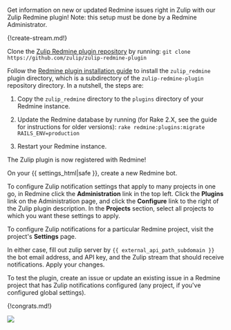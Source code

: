 Get information on new or updated Redmine issues right in
Zulip with our Zulip Redmine plugin! Note: this setup must be
done by a Redmine Administrator.

{!create-stream.md!}

Clone the [Zulip Redmine plugin repository][1] by running:
`git clone https://github.com/zulip/zulip-redmine-plugin`

[1]: https://github.com/zulip/zulip-redmine-plugin

Follow the [Redmine plugin installation guide][2] to install
the `zulip_redmine` plugin directory, which is a subdirectory
of the `zulip-redmine-plugin` repository directory. In a nutshell,
the steps are:

1. Copy the `zulip_redmine` directory to the `plugins`
   directory of your Redmine instance.

2. Update the Redmine database by running (for Rake 2.X, see
   the guide for instructions for older versions):
   `rake redmine:plugins:migrate RAILS_ENV=production`

3. Restart your Redmine instance.

The Zulip plugin is now registered with Redmine!

[2]: http://www.redmine.org/projects/redmine/wiki/Plugins

On your {{ settings_html|safe }}, create a new Redmine bot.

To configure Zulip notification settings that apply to many
projects in one go, in Redmine click the **Administration** link in
the top left. Click the **Plugins** link on the Administration page,
and click the **Configure** link to the right of the Zulip plugin
description. In the **Projects** section, select all projects to which
you want these settings to apply.

To configure Zulip notifications for a particular Redmine project,
visit the project's **Settings** page.

In either case, fill out zulip server by `{{ external_api_path_subdomain }}`
the bot email address, and API key, and the Zulip stream that should
receive notifications. Apply your changes.

To test the plugin, create an issue or update an existing issue
in a Redmine project that has Zulip notifications configured (any
project, if you've configured global settings).

{!congrats.md!}

![](/static/images/integrations/redmine/001.png)
